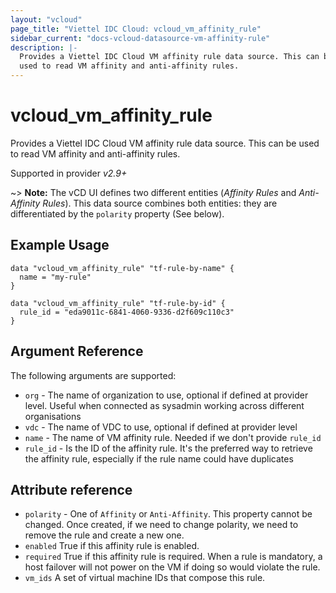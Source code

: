 ```yaml
---
layout: "vcloud"
page_title: "Viettel IDC Cloud: vcloud_vm_affinity_rule"
sidebar_current: "docs-vcloud-datasource-vm-affinity-rule"
description: |-
  Provides a Viettel IDC Cloud VM affinity rule data source. This can be
  used to read VM affinity and anti-affinity rules.
---
```


# vcloud\_vm\_affinity\_rule

Provides a Viettel IDC Cloud VM affinity rule data source. This can be
used to read VM affinity and anti-affinity rules.

Supported in provider *v2.9+*

~> **Note:** The vCD UI defines two different entities (*Affinity Rules* and *Anti-Affinity Rules*). This data source combines both
entities: they are differentiated by the `polarity` property (See below).

## Example Usage

```hcl
data "vcloud_vm_affinity_rule" "tf-rule-by-name" {
  name = "my-rule"
}

data "vcloud_vm_affinity_rule" "tf-rule-by-id" {
  rule_id = "eda9011c-6841-4060-9336-d2f609c110c3"
}
```
## Argument Reference

The following arguments are supported:

* `org` - The name of organization to use, optional if defined at provider level. Useful when connected as sysadmin working across different organisations
* `vdc` - The name of VDC to use, optional if defined at provider level
* `name` - The name of VM affinity rule. Needed if we don't provide `rule_id`
* `rule_id` - Is the ID of the affinity rule. It's the preferred way to retrieve the affinity
rule, especially if the rule name could have duplicates
 
## Attribute reference

* `polarity` - One of `Affinity` or `Anti-Affinity`. This property cannot be changed. Once created, if we
   need to change polarity, we need to remove the rule and create a new one.
* `enabled` True if this affinity rule is enabled.
* `required` True if this affinity rule is required. When a rule is mandatory, a host failover will not 
   power on the VM if doing so would violate the rule.
* `vm_ids` A set of virtual machine IDs that compose this rule.

